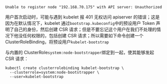 ```
Unable to register node "192.168.70.175" with API server: Unauthorized
```

用户首次启动时，可能与遇到 kubelet 报 401 无权访问 apiserver 的错误；这是因为在默认情况下，kubelet 通过`bootstrap.kubeconfig`中的预设用户 Token 声明了自己的身份，然后创建 CSR 请求；但是不要忘记这个用户在我们不处理的情况下他没任何权限的，包括创建 CSR 请求；所以需要如下命令创建一个 ClusterRoleBinding，将预设用户`kubelet-bootstrap`

与内置的 ClusterRole`system:node-bootstrapper`绑定到一起，使其能够发起 CSR 请求：

```
kubectl create clusterrolebinding kubelet-bootstrap \
  --clusterrole=system:node-bootstrapper \
  --user=kubelet-bootstrap
```



